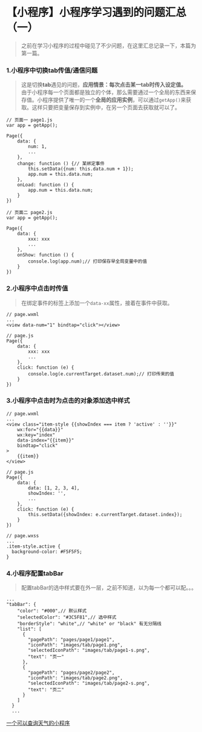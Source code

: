 # 【小程序】小程序学习遇到的问题汇总（一）
> 之前在学习小程序的过程中碰见了不少问题，在这里汇总记录一下，本篇为第一篇。

### 1.小程序中切换tab传值/通信问题
> 这是切换**tab**遇见的问题，**应用情景：每次点击某一tab时传入设定值。**<br>
> 由于小程序每一个页面都是独立的个体，那么需要通过一个全局的东西来保存值。小程序提供了唯一的一个**全局的应用实例**，可以通过``getApp()``来获取。这样只要把变量保存到实例中，在另一个页面去获取就可以了。

```
// 页面一 page1.js
var app = getApp();

Page({
	data: {
		num: 1,
		...
	},
	change: function () {// 某绑定事件
		this.setData({num: this.data.num + 1});
		app.num = this.data.num;
	},
	onLoad: function () {
		app.num = this.data.num;
	}
})

// 页面二 page2.js
var app = getApp();

Page({
	data: {
		xxx: xxx
		...
	},
	onShow: function () {
		console.log(app.num);// 打印保存早全局变量中的值
	}
})
```

### 2.小程序中点击时传值
> 在绑定事件的标签上添加一个``data-xx``属性，接着在事件中获取。

```
// page.wxml
...
<view data-num="1" bindtap="click"></view>

// page.js
Page({
	data: {
		xxx: xxx
		...
	},
	click: function (e) {
		console.log(e.currentTarget.dataset.num);// 打印传来的值
	}
})
```

### 3.小程序中点击时为点击的对象添加选中样式
```
// page.wxml
...
<view class="item-style {{showIndex === item ? 'active' : ''}}"
	wx:for="{{data}}"
	wx:key="index"
	data-index="{{item}}"
	bindtap="click"
>
	{{item}}
</view>

// page.js
Page({
	data: {
		data: [1, 2, 3, 4],
		showIndex: '',
		...
	},
	click: function (e) {
		this.setData({showIndex: e.currentTarget.dataset.index});
	}
})

// page.wxss
...
.item-style.active {
  background-color: #F5F5F5;
}
```

### 4.小程序配置tabBar
> 配置tabBar的选中样式要在外一层，之前不知道，以为每一个都可以配。。。

```
...
"tabBar": {
    "color": "#000",// 默认样式
    "selectedColor": "#3C5F81",// 选中样式
    "borderStyle": "white",// "white" or "black" 有无分隔线
    "list": [
      {
        "pagePath": "pages/page1/page1",
        "iconPath": "images/tab/page1.png",
        "selectedIconPath": "images/tab/page1-s.png",
        "text": "页一"
      },
      {
        "pagePath": "pages/page2/page2",
        "iconPath": "images/tab/page2.png",
        "selectedIconPath": "images/tab/page2-s.png",
        "text": "页二"
      }
    ]
  }
  ...
```

[一个可以查询天气的小程序](https://github.com/StarlightUnion/weather-MiniProgram)

